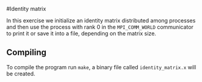 #Identity matrix

In this exercise we initialize an identity matrix distributed among processes and
then use the process with rank 0 in the `MPI_COMM_WORLD` communicator to print it
or save it into a file, depending on the matrix size.

## Compiling
To compile the program run `make`, a binary file called `identity_matrix.x` will
be created.
